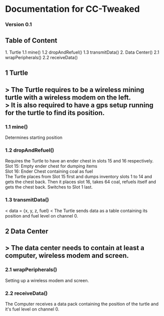 <h1>Documentation for CC-Tweaked</h1>
<h3>Version 0.1</h3>

<h2>Table of Content</h2>
1. Turtle
1.1 mine()
1.2 dropAndRefuel()
1.3 transmitData()
2. Data Center()
2.1 wrapPeripherals()
2.2 receiveData()


<h2>1 Turtle<h2>
<p>> The Turtle requires to be a wireless mining turtle with a wireless modem on the left. <br>
> It is also required to have a gps setup running for the turtle to find its position.</p>


<h3>1.1 mine()</h3>
<p>Determines starting position</p>

<h3>1.2 dropAndRefuel()</h3>
<p>Requires the Turtle to have an ender chest in slots 15 and 16 respectively.<br>
Slot 15: Empty ender chest for dumping items<br>
Slot 16: Ender Chest containing coal as fuel<br>
The Turtle places from Slot 15 first and dumps inventory slots 1 to 14 and gets the chest back. Then it places slot 16, takes 64 coal, refuels itself and gets the chest back. Switches to Slot 1 last.</p>

<h3>1.3 transmitData()</h3>
< data = {x, y, z, fuel}
< The Turtle sends data as a table containing its position and fuel level on channel 0.


<h2>2 Data Center<h2>
<p>> The data center needs to contain at least a computer, wireless modem and screen.</p>

<h3>2.1 wrapPeripherals()</h3>
<p>Setting up a wireless modem and screen.</p>

<h3>2.2 receiveData()</h3>
<p>The Computer receives a data pack containing the position of the turtle and it's fuel level on channel 0.</p>
